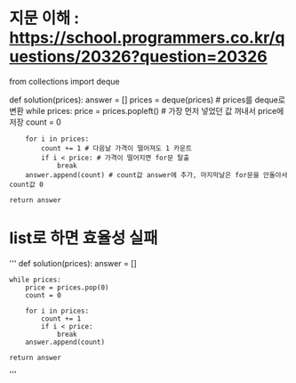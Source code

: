 # 지문 이해 : https://school.programmers.co.kr/questions/20326?question=20326
from collections import deque

def solution(prices):
    answer = []
    prices = deque(prices) # prices를 deque로 변환
    while prices:
        price = prices.popleft() # 가장 먼저 넣었던 값 꺼내서 price에 저장
        count = 0
        
        for i in prices:
            count += 1 # 다음날 가격이 떨어져도 1 카운트
            if i < price: # 가격이 떨어지면 for문 탈출
                break
        answer.append(count) # count값 answer에 추가, 마지막날은 for문을 안돌아서 count값 0
        
    return answer

# list로 하면 효율성 실패
'''
def solution(prices):
    answer = []
    
    while prices:
        price = prices.pop(0)
        count = 0
        
        for i in prices:
            count += 1
            if i < price:
                break
        answer.append(count)
    
    return answer
'''
